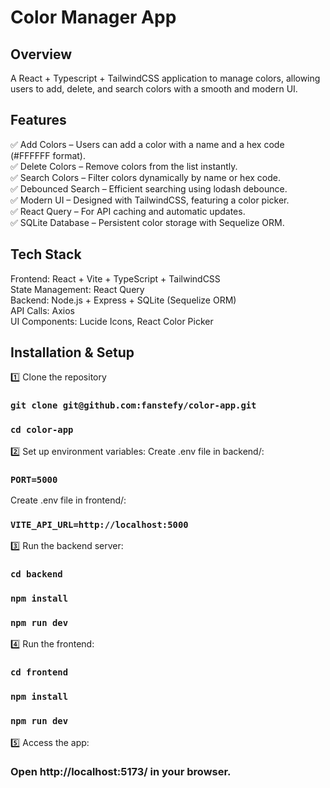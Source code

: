 # Color Manager App

## Overview

A React + Typescript + TailwindCSS application to manage colors, allowing users to add, delete, and search colors with a smooth and modern UI.

## Features

✅ Add Colors – Users can add a color with a name and a hex code (#FFFFFF format). \
✅ Delete Colors – Remove colors from the list instantly. \
✅ Search Colors – Filter colors dynamically by name or hex code. \
✅ Debounced Search – Efficient searching using lodash debounce. \
✅ Modern UI – Designed with TailwindCSS, featuring a color picker. \
✅ React Query – For API caching and automatic updates. \
✅ SQLite Database – Persistent color storage with Sequelize ORM.

## Tech Stack

Frontend: React + Vite + TypeScript + TailwindCSS \
State Management: React Query \
Backend: Node.js + Express + SQLite (Sequelize ORM) \
API Calls: Axios \
UI Components: Lucide Icons, React Color Picker

## Installation & Setup

1️⃣ Clone the repository

### `git clone git@github.com:fanstefy/color-app.git`

### `cd color-app`

2️⃣ Set up environment variables:
Create .env file in backend/:

### `PORT=5000`

Create .env file in frontend/:

### `VITE_API_URL=http://localhost:5000`

3️⃣ Run the backend server:

### `cd backend`

### `npm install`

### `npm run dev`

4️⃣ Run the frontend:

### `cd frontend`

### `npm install`

### `npm run dev`

5️⃣ Access the app:

### Open http://localhost:5173/ in your browser.
